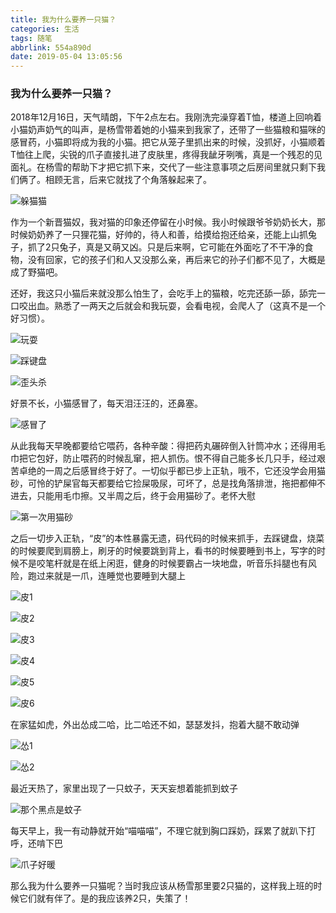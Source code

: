 ```yaml
---
title: 我为什么要养一只猫？
categories: 生活
tags: 随笔
abbrlink: 554a890d
date: 2019-05-04 13:05:56
---
```


### 我为什么要养一只猫？

2018年12月16日，天气晴朗，下午2点左右。我刚洗完澡穿着T恤，楼道上回响着小猫奶声奶气的叫声，是杨雪带着她的小猫来到我家了，还带了一些猫粮和猫咪的感冒药，小猫即将成为我的小猫。把它从笼子里抓出来的时候，没抓好，小猫顺着T恤往上爬，尖锐的爪子直接扎进了皮肤里，疼得我龇牙咧嘴，真是一个残忍的见面礼。在杨雪的帮助下才把它抓下来，交代了一些注意事项之后房间里就只剩下我们俩了。相顾无言，后来它就找了个角落躲起来了。

![躲猫猫](https://wx2.sinaimg.cn/large/8d2ab563gy1g2p8m28hcdj20u014041o.jpg)

作为一个新晋猫奴，我对猫的印象还停留在小时候。我小时候跟爷爷奶奶长大，那时候奶奶养了一只狸花猫，好帅的，待人和善，给摸给抱还给亲，还能上山抓兔子，抓了2只兔子，真是又萌又凶。只是后来啊，它可能在外面吃了不干净的食物，没有回家，它的孩子们和人又没那么亲，再后来它的孙子们都不见了，大概是成了野猫吧。

还好，我这只小猫后来就没那么怕生了，会吃手上的猫粮，吃完还舔一舔，舔完一口咬出血。熟悉了一两天之后就会和我玩耍，会看电视，会爬人了（这真不是一个好习惯）。

![玩耍](https://ws3.sinaimg.cn/large/8d2ab563gy1g2p95gdi2xj20u0140dhp.jpg)

![踩键盘](https://wx3.sinaimg.cn/large/8d2ab563gy1g2p969t7bmj20u0140q48.jpg)

![歪头杀](https://ws1.sinaimg.cn/large/8d2ab563gy1g2p97zwwbej20u014040d.jpg)

好景不长，小猫感冒了，每天泪汪汪的，还鼻塞。

![感冒了](https://wx2.sinaimg.cn/large/8d2ab563gy1g2p98hvbkyj20u0140wfq.jpg)

从此我每天早晚都要给它喂药，各种辛酸：得把药丸碾碎倒入针筒冲水；还得用毛巾把它包好，防止喂药的时候乱窜，把人抓伤。恨不得自己能多长几只手，经过艰苦卓绝的一周之后感冒终于好了。一切似乎都已步上正轨，哦不，它还没学会用猫砂，可怜的铲屎官每天都要给它捡屎吸尿，可坏了，总是找角落排泄，拖把都伸不进去，只能用毛巾擦。又半周之后，终于会用猫砂了。老怀大慰

![第一次用猫砂](https://wx1.sinaimg.cn/large/8d2ab563gy1g2p9nrqu6gj20u0140mzx.jpg)

之后一切步入正轨，“皮”的本性暴露无遗，码代码的时候来抓手，去踩键盘，烧菜的时候要爬到肩膀上，刷牙的时候要跳到背上，看书的时候要睡到书上，写字的时候不是咬笔杆就是在纸上闲逛，健身的时候要霸占一块地盘，听音乐抖腿也有风险，跑过来就是一爪，连睡觉也要睡到大腿上

![皮1](https://ws1.sinaimg.cn/large/8d2ab563gy1g2p9zka9waj20u0140t9n.jpg)

![皮2](https://wx1.sinaimg.cn/large/8d2ab563gy1g2p9h16x66j21400u075c.jpg)

![皮3](https://wx1.sinaimg.cn/large/8d2ab563gy1g2p9t00dzbj21400u0jth.jpg)

![皮4](https://ws4.sinaimg.cn/large/8d2ab563gy1g2p9y028mgj20u0140wgs.jpg)

![皮5](https://ws2.sinaimg.cn/large/8d2ab563gy1g2p9ywp8vsj20u01400ur.jpg)

![皮6](https://ws1.sinaimg.cn/large/8d2ab563gy1g2pa229ifaj20u0140jt1.jpg)

在家猛如虎，外出怂成二哈，比二哈还不如，瑟瑟发抖，抱着大腿不敢动弹

![怂1](https://ws2.sinaimg.cn/large/8d2ab563gy1g2pa3w9rbdj20u01hc44a.jpg)

![怂2](https://wx1.sinaimg.cn/large/8d2ab563gy1g2pa4mck3rj20u0140n2g.jpg)

最近天热了，家里出现了一只蚊子，天天妄想着能抓到蚊子

![那个黑点是蚊子](https://wx2.sinaimg.cn/large/8d2ab563gy1g2pa6r2xx9j20u0140wf2.jpg)

每天早上，我一有动静就开始“喵喵喵”，不理它就到胸口踩奶，踩累了就趴下打呼，还啃下巴

![爪子好暖](https://ws3.sinaimg.cn/large/8d2ab563gy1g2pa8z1fsyj21400u0ab1.jpg)

那么我为什么要养一只猫呢？当时我应该从杨雪那里要2只猫的，这样我上班的时候它们就有伴了。是的我应该养2只，失策了！